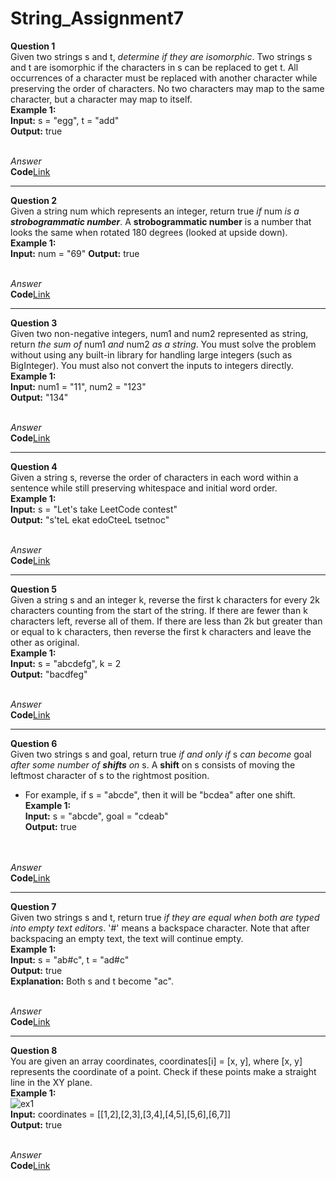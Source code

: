 # String_Assignment7
**Question 1**<br>
Given two strings s and t, *determine if they are isomorphic*.
Two strings s and t are isomorphic if the characters in s can be replaced to get t.
All occurrences of a character must be replaced with another character while preserving the order of characters. No two characters may map to the same character, but a character may map to itself.<br>
**Example 1:**<br>
**Input:** s = "egg", t = "add"<br>
**Output:** true<br><br>

*Answer*<br>
**Code**[Link]()<br>
*******************************************************************************************************************************************************
**Question 2**<br>
Given a string num which represents an integer, return true *if* num *is a **strobogrammatic number***.
A **strobogrammatic number** is a number that looks the same when rotated 180 degrees (looked at upside down).<br>
**Example 1:**<br>
**Input:** num = "69"
**Output:** true<br><br>

*Answer*<br>
**Code**[Link]()<br>
*******************************************************************************************************************************************************
**Question 3**<br>
Given two non-negative integers, num1 and num2 represented as string, return *the sum of* num1 *and* num2 *as a string*.
You must solve the problem without using any built-in library for handling large integers (such as BigInteger). You must also not convert the inputs to integers directly.<br>
**Example 1:**<br>
**Input:** num1 = "11", num2 = "123"<br>
**Output:** "134"<br><br>

*Answer*<br>
**Code**[Link]()<br>
*******************************************************************************************************************************************************
**Question 4**<br>
Given a string s, reverse the order of characters in each word within a sentence while still preserving whitespace and initial word order.<br>
**Example 1:**<br>
**Input:** s = "Let's take LeetCode contest"<br>
**Output:** "s'teL ekat edoCteeL tsetnoc"<br><br>

*Answer*<br>
**Code**[Link]()<br>
*******************************************************************************************************************************************************
**Question 5**<br>
Given a string s and an integer k, reverse the first k characters for every 2k characters counting from the start of the string.
If there are fewer than k characters left, reverse all of them. If there are less than 2k but greater than or equal to k characters, then reverse the first k characters and leave the other as original.<br>
**Example 1:**<br>
**Input:** s = "abcdefg", k = 2<br>
**Output:** "bacdfeg"<br><br>

*Answer*<br>
**Code**[Link]()<br>
*******************************************************************************************************************************************************
**Question 6**<br>
Given two strings s and goal, return true *if and only if* s *can become* goal *after some number of **shifts** on* s.
A **shift** on s consists of moving the leftmost character of s to the rightmost position.<br>
- For example, if s = "abcde", then it will be "bcdea" after one shift.<br>
**Example 1:**<br>
**Input:** s = "abcde", goal = "cdeab"<br>
**Output:** true<br><br><br>

*Answer*<br>
**Code**[Link]()<br>
*******************************************************************************************************************************************************
**Question 7**<br>
Given two strings s and t, return true *if they are equal when both are typed into empty text editors*. '#' means a backspace character.
Note that after backspacing an empty text, the text will continue empty.<br>
**Example 1:**<br>
**Input:** s = "ab#c", t = "ad#c"<br>
**Output:** true<br>
**Explanation:** Both s and t become "ac".<br><br>

*Answer*<br>
**Code**[Link]()<br>
*******************************************************************************************************************************************************
**Question 8**<br>
You are given an array coordinates, coordinates[i] = [x, y], where [x, y] represents the coordinate of a point. Check if these points make a straight line in the XY plane.<br>
**Example 1:**<br>
![ex1]()<br>
**Input:** coordinates = [[1,2],[2,3],[3,4],[4,5],[5,6],[6,7]]<br>
**Output:** true<br><br>

*Answer*<br>
**Code**[Link]()<br>
